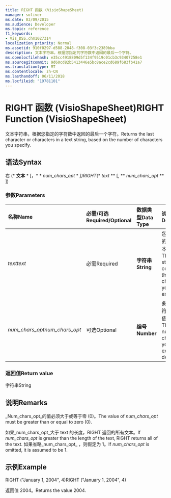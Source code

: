 ```yaml
---
title: RIGHT 函数 (VisioShapeSheet)
manager: soliver
ms.date: 03/09/2015
ms.audience: Developer
ms.topic: reference
f1_keywords:
- Vis_DSS.chm1027314
localization_priority: Normal
ms.assetid: 910f0297-d588-2048-f308-03f3c2389bba
description: 文本字符串，根据您指定的字符数中返回的最后一个字符。
ms.openlocfilehash: e35cc4918809d5f134f9519c01cb3c93407258e1
ms.sourcegitcommit: 9d60cd82b5413446e5bc8ace2cd689f683fb41a7
ms.translationtype: MT
ms.contentlocale: zh-CN
ms.lasthandoff: 06/11/2018
ms.locfileid: "19781101"
---
```

# <a name="right-function-visioshapesheet"></a><span data-ttu-id="871d5-103">RIGHT 函数 (VisioShapeSheet)</span><span class="sxs-lookup"><span data-stu-id="871d5-103">RIGHT Function (VisioShapeSheet)</span></span>

<span data-ttu-id="871d5-104">文本字符串，根据您指定的字符数中返回的最后一个字符。</span><span class="sxs-lookup"><span data-stu-id="871d5-104">Returns the last character or characters in a text string, based on the number of characters you specify.</span></span>
  
## <a name="syntax"></a><span data-ttu-id="871d5-105">语法</span><span class="sxs-lookup"><span data-stu-id="871d5-105">Syntax</span></span>

<span data-ttu-id="871d5-106">右 (* **文本** * [，* * *num_chars_opt* * *])</span><span class="sxs-lookup"><span data-stu-id="871d5-106">RIGHT(** *text* ** [, ** *num_chars_opt* ** ])</span></span> 
  
### <a name="parameters"></a><span data-ttu-id="871d5-107">参数</span><span class="sxs-lookup"><span data-stu-id="871d5-107">Parameters</span></span>

|<span data-ttu-id="871d5-108">**名称**</span><span class="sxs-lookup"><span data-stu-id="871d5-108">**Name**</span></span>|<span data-ttu-id="871d5-109">**必需/可选**</span><span class="sxs-lookup"><span data-stu-id="871d5-109">**Required/Optional**</span></span>|<span data-ttu-id="871d5-110">**数据类型**</span><span class="sxs-lookup"><span data-stu-id="871d5-110">**Data Type**</span></span>|<span data-ttu-id="871d5-111">**说明**</span><span class="sxs-lookup"><span data-stu-id="871d5-111">**Description**</span></span>|
|:-----|:-----|:-----|:-----|
| <span data-ttu-id="871d5-112">_text_</span><span class="sxs-lookup"><span data-stu-id="871d5-112">_text_</span></span> <br/> |<span data-ttu-id="871d5-113">必需</span><span class="sxs-lookup"><span data-stu-id="871d5-113">Required</span></span>  <br/> |<span data-ttu-id="871d5-114">**字符串**</span><span class="sxs-lookup"><span data-stu-id="871d5-114">**String**</span></span> <br/> | <span data-ttu-id="871d5-115">包含要提取的字符的文本字符串。</span><span class="sxs-lookup"><span data-stu-id="871d5-115">The text string containing the characters you want to extract.</span></span>  <br/> |
| <span data-ttu-id="871d5-116">_num_chars_opt_</span><span class="sxs-lookup"><span data-stu-id="871d5-116">_num_chars_opt_</span></span> <br/> |<span data-ttu-id="871d5-117">可选</span><span class="sxs-lookup"><span data-stu-id="871d5-117">Optional</span></span>  <br/> |<span data-ttu-id="871d5-118">**编号**</span><span class="sxs-lookup"><span data-stu-id="871d5-118">**Number**</span></span> <br/> |<span data-ttu-id="871d5-p101">要提取的字符数。默认值为 1。</span><span class="sxs-lookup"><span data-stu-id="871d5-p101">The number of characters you want to extract. The default is 1.</span></span>  <br/> |
   
### <a name="return-value"></a><span data-ttu-id="871d5-121">返回值</span><span class="sxs-lookup"><span data-stu-id="871d5-121">Return value</span></span>

<span data-ttu-id="871d5-122">字符串</span><span class="sxs-lookup"><span data-stu-id="871d5-122">String</span></span>
  
## <a name="remarks"></a><span data-ttu-id="871d5-123">说明</span><span class="sxs-lookup"><span data-stu-id="871d5-123">Remarks</span></span>

<span data-ttu-id="871d5-124">_Num_chars_opt_的值必须大于或等于零 (0)。</span><span class="sxs-lookup"><span data-stu-id="871d5-124">The value of  _num_chars_opt_ must be greater than or equal to zero (0).</span></span> 
  
<span data-ttu-id="871d5-125">如果_num_chars_opt_大于 text 的长度，RIGHT 返回的所有文本。</span><span class="sxs-lookup"><span data-stu-id="871d5-125">If  _num_chars_opt_ is greater than the length of the text, RIGHT returns all of the text.</span></span> <span data-ttu-id="871d5-126">如果省略_num_chars_opt_ ，则假定为 1。</span><span class="sxs-lookup"><span data-stu-id="871d5-126">If  _num_chars_opt_ is omitted, it is assumed to be 1.</span></span> 
  
## <a name="example"></a><span data-ttu-id="871d5-127">示例</span><span class="sxs-lookup"><span data-stu-id="871d5-127">Example</span></span>

<span data-ttu-id="871d5-128">RIGHT ("January 1, 2004", 4)</span><span class="sxs-lookup"><span data-stu-id="871d5-128">RIGHT ("January 1, 2004", 4)</span></span> 
  
<span data-ttu-id="871d5-129">返回值 2004。</span><span class="sxs-lookup"><span data-stu-id="871d5-129">Returns the value 2004.</span></span> 
  

